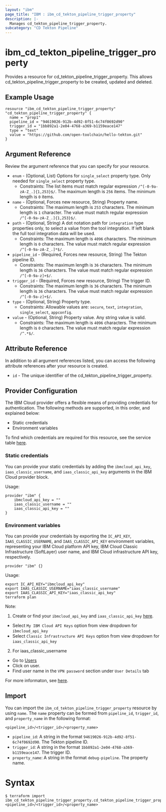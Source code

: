 ```yaml
---
layout: "ibm"
page_title: "IBM : ibm_cd_tekton_pipeline_trigger_property"
description: |-
  Manages cd_tekton_pipeline_trigger_property.
subcategory: "CD Tekton Pipeline"
---
```


# ibm_cd_tekton_pipeline_trigger_property

Provides a resource for cd_tekton_pipeline_trigger_property. This allows cd_tekton_pipeline_trigger_property to be created, updated and deleted.

## Example Usage

```hcl
resource "ibm_cd_tekton_pipeline_trigger_property" "cd_tekton_pipeline_trigger_property" {
  name = "prop1"
  pipeline_id = "94619026-912b-4d92-8f51-6c74f0692d90"
  trigger_id = "1bb892a1-2e04-4768-a369-b1159eace147"
  type = "text"
  value = "https://github.com/open-toolchain/hello-tekton.git"
}
```

## Argument Reference

Review the argument reference that you can specify for your resource.

* `enum` - (Optional, List) Options for `single_select` property type. Only needed for `single_select` property type.
  * Constraints: The list items must match regular expression `/^[-0-9a-zA-Z_.]{1,253}$/`. The maximum length is `256` items. The minimum length is `0` items.
* `name` - (Optional, Forces new resource, String) Property name.
  * Constraints: The maximum length is `253` characters. The minimum length is `1` character. The value must match regular expression `/^[-0-9a-zA-Z_.]{1,253}$/`.
* `path` - (Optional, String) A dot notation path for `integration` type properties only, to select a value from the tool integration. If left blank the full tool integration data will be used.
  * Constraints: The maximum length is `4096` characters. The minimum length is `0` characters. The value must match regular expression `/^[-0-9a-zA-Z_.]*$/`.
* `pipeline_id` - (Required, Forces new resource, String) The Tekton pipeline ID.
  * Constraints: The maximum length is `36` characters. The minimum length is `36` characters. The value must match regular expression `/^[-0-9a-z]+$/`.
* `trigger_id` - (Required, Forces new resource, String) The trigger ID.
  * Constraints: The maximum length is `36` characters. The minimum length is `36` characters. The value must match regular expression `/^[-0-9a-z]+$/`.
* `type` - (Optional, String) Property type.
  * Constraints: Allowable values are: `secure`, `text`, `integration`, `single_select`, `appconfig`.
* `value` - (Optional, String) Property value. Any string value is valid.
  * Constraints: The maximum length is `4096` characters. The minimum length is `0` characters. The value must match regular expression `/^.*$/`.

## Attribute Reference

In addition to all argument references listed, you can access the following attribute references after your resource is created.

* `id` - The unique identifier of the cd_tekton_pipeline_trigger_property.

## Provider Configuration

The IBM Cloud provider offers a flexible means of providing credentials for authentication. The following methods are supported, in this order, and explained below:

- Static credentials
- Environment variables

To find which credentials are required for this resource, see the service table [here](https://cloud.ibm.com/docs/ibm-cloud-provider-for-terraform?topic=ibm-cloud-provider-for-terraform-provider-reference#required-parameters).

### Static credentials

You can provide your static credentials by adding the `ibmcloud_api_key`, `iaas_classic_username`, and `iaas_classic_api_key` arguments in the IBM Cloud provider block.

Usage:
```
provider "ibm" {
    ibmcloud_api_key = ""
    iaas_classic_username = ""
    iaas_classic_api_key = ""
}
```

### Environment variables

You can provide your credentials by exporting the `IC_API_KEY`, `IAAS_CLASSIC_USERNAME`, and `IAAS_CLASSIC_API_KEY` environment variables, representing your IBM Cloud platform API key, IBM Cloud Classic Infrastructure (SoftLayer) user name, and IBM Cloud infrastructure API key, respectively.

```
provider "ibm" {}
```

Usage:
```
export IC_API_KEY="ibmcloud_api_key"
export IAAS_CLASSIC_USERNAME="iaas_classic_username"
export IAAS_CLASSIC_API_KEY="iaas_classic_api_key"
terraform plan
```

Note:

1. Create or find your `ibmcloud_api_key` and `iaas_classic_api_key` [here](https://cloud.ibm.com/iam/apikeys).
  - Select `My IBM Cloud API Keys` option from view dropdown for `ibmcloud_api_key`
  - Select `Classic Infrastructure API Keys` option from view dropdown for `iaas_classic_api_key`
2. For iaas_classic_username
  - Go to [Users](https://cloud.ibm.com/iam/users)
  - Click on user.
  - Find user name in the `VPN password` section under `User Details` tab

For more informaton, see [here](https://registry.terraform.io/providers/IBM-Cloud/ibm/latest/docs#authentication).

## Import

You can import the `ibm_cd_tekton_pipeline_trigger_property` resource by using `name`.
The `name` property can be formed from `pipeline_id`, `trigger_id`, and `property_name` in the following format:

```
<pipeline_id>/<trigger_id>/<property_name>
```
* `pipeline_id`: A string in the format `94619026-912b-4d92-8f51-6c74f0692d90`. The Tekton pipeline ID.
* `trigger_id`: A string in the format `1bb892a1-2e04-4768-a369-b1159eace147`. The trigger ID.
* `property_name`: A string in the format `debug-pipeline`. The property name.

# Syntax
```
$ terraform import ibm_cd_tekton_pipeline_trigger_property.cd_tekton_pipeline_trigger_property <pipeline_id>/<trigger_id>/<property_name>
```

